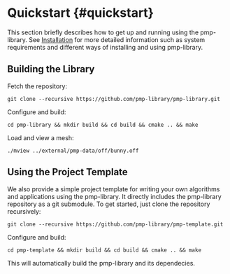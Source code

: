 # Quickstart {#quickstart}

This section briefly describes how to get up and running using the
pmp-library. See [Installation](installation.html) for more detailed
information such as system requirements and different ways of installing and
using pmp-library.

## Building the Library

Fetch the repository:

    git clone --recursive https://github.com/pmp-library/pmp-library.git

Configure and build:

    cd pmp-library && mkdir build && cd build && cmake .. && make

Load and view a mesh:

    ./mview ../external/pmp-data/off/bunny.off

## Using the Project Template

We also provide a simple project template for writing your own algorithms and
applications using the pmp-library. It directly includes the pmp-library
repository as a git submodule. To get started, just clone the repository
recursively:

    git clone --recursive https://github.com/pmp-library/pmp-template.git

Configure and build:

    cd pmp-template && mkdir build && cd build && cmake .. && make

This will automatically build the pmp-library and its dependecies.
